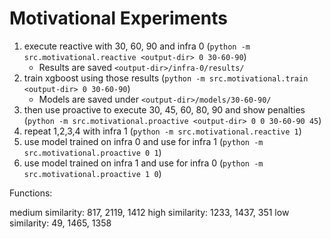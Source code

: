 Motivational Experiments
========================

1. execute reactive with 30, 60, 90 and infra 0 (`python -m src.motivational.reactive <output-dir> 0 30-60-90`)
   * Results are saved `<output-dir>/infra-0/results/`
2. train xgboost using those results (`python -m src.motivational.train <output-dir> 0 30-60-90`)
   * Models are saved under `<output-dir>/models/30-60-90/`
4. then use proactive to execute 30, 45, 60, 80, 90 and show penalties (`python -m src.motivational.proactive <output-dir> 0 0 30-60-90 45`)
5. repeat 1,2,3,4 with infra 1 (`python -m src.motivational.reactive 1`)
6. use model trained on infra 0 and use for infra 1 (`python -m src.motivational.proactive 0 1`)
7. use model trained on infra 1 and use for infra 0 (`python -m src.motivational.proactive 1 0`)

Functions:

medium similarity: 817, 2119, 1412
high similarity: 1233, 1437, 351
low similarity: 49, 1465, 1358
